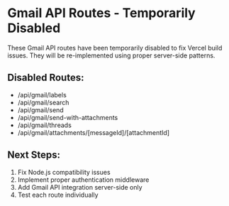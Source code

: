 # Gmail API Routes - Temporarily Disabled

These Gmail API routes have been temporarily disabled to fix Vercel build issues.
They will be re-implemented using proper server-side patterns.

## Disabled Routes:
- /api/gmail/labels
- /api/gmail/search  
- /api/gmail/send
- /api/gmail/send-with-attachments
- /api/gmail/threads
- /api/gmail/attachments/[messageId]/[attachmentId]

## Next Steps:
1. Fix Node.js compatibility issues
2. Implement proper authentication middleware
3. Add Gmail API integration server-side only
4. Test each route individually